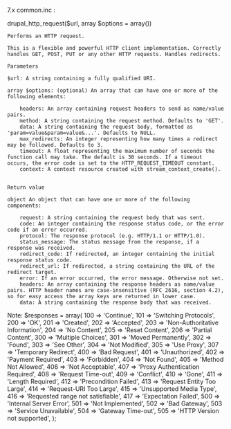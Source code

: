 7.x common.inc	:

drupal_http_request($url, array $options = array())

    Performs an HTTP request.

    This is a flexible and powerful HTTP client implementation. Correctly handles GET, POST, PUT or any other HTTP requests. Handles redirects.

    Parameters

    $url: A string containing a fully qualified URI.

    array $options: (optional) An array that can have one or more of the following elements:

        headers: An array containing request headers to send as name/value pairs.
        method: A string containing the request method. Defaults to 'GET'.
        data: A string containing the request body, formatted as 'param=value&param=value&...'. Defaults to NULL.
        max_redirects: An integer representing how many times a redirect may be followed. Defaults to 3.
        timeout: A float representing the maximum number of seconds the function call may take. The default is 30 seconds. If a timeout occurs, the error code is set to the HTTP_REQUEST_TIMEOUT constant.
        context: A context resource created with stream_context_create().


    Return value

    object An object that can have one or more of the following components:

        request: A string containing the request body that was sent.
        code: An integer containing the response status code, or the error code if an error occurred.
        protocol: The response protocol (e.g. HTTP/1.1 or HTTP/1.0).
        status_message: The status message from the response, if a response was received.
        redirect_code: If redirected, an integer containing the initial response status code.
        redirect_url: If redirected, a string containing the URL of the redirect target.
        error: If an error occurred, the error message. Otherwise not set.
        headers: An array containing the response headers as name/value pairs. HTTP header names are case-insensitive (RFC 2616, section 4.2), so for easy access the array keys are returned in lower case.
        data: A string containing the response body that was received.


Note:
 $responses = array(
    100 => 'Continue',
    101 => 'Switching Protocols',
    200 => 'OK',
    201 => 'Created',
    202 => 'Accepted',
    203 => 'Non-Authoritative Information',
    204 => 'No Content',
    205 => 'Reset Content',
    206 => 'Partial Content',
    300 => 'Multiple Choices',
    301 => 'Moved Permanently',
    302 => 'Found',
    303 => 'See Other',
    304 => 'Not Modified',
    305 => 'Use Proxy',
    307 => 'Temporary Redirect',
    400 => 'Bad Request',
    401 => 'Unauthorized',
    402 => 'Payment Required',
    403 => 'Forbidden',
    404 => 'Not Found',
    405 => 'Method Not Allowed',
    406 => 'Not Acceptable',
    407 => 'Proxy Authentication Required',
    408 => 'Request Time-out',
    409 => 'Conflict',
    410 => 'Gone',
    411 => 'Length Required',
    412 => 'Precondition Failed',
    413 => 'Request Entity Too Large',
    414 => 'Request-URI Too Large',
    415 => 'Unsupported Media Type',
    416 => 'Requested range not satisfiable',
    417 => 'Expectation Failed',
    500 => 'Internal Server Error',
    501 => 'Not Implemented',
    502 => 'Bad Gateway',
    503 => 'Service Unavailable',
    504 => 'Gateway Time-out',
    505 => 'HTTP Version not supported',
  );